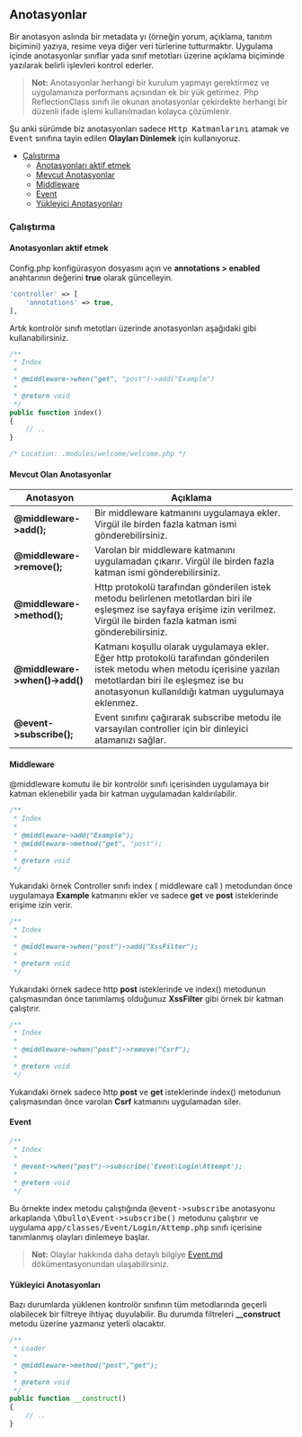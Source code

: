 
## Anotasyonlar

Bir anotasyon aslında bir metadata yı (örneğin yorum,  açıklama, tanıtım biçimini) yazıya, resime veya diğer veri türlerine tutturmaktır. Uygulama içinde anotasyonlar sınıflar yada sınıf metotları üzerine açıklama biçiminde yazılarak belirli işlevleri kontrol ederler.

> **Not:** Anotasyonlar herhangi bir kurulum yapmayı gerektirmez ve uygulamanıza performans açısından ek bir yük getirmez. Php ReflectionClass sınıfı ile okunan anotasyonlar çekirdekte herhangi bir düzenli ifade işlemi kullanılmadan kolayca çözümlenir.

Şu anki sürümde biz anotasyonları sadece <kbd>Http Katmanlarını</kbd> atamak ve <kbd>Event</kbd> sınıfına tayin edilen <b>Olayları Dinlemek</b> için kullanıyoruz.

<ul>
    <li>
        <a href="#running">Çalıştırma</a>
        <ul>
            <li><a href="#enabling-annotations">Anotasyonları aktif etmek</a></li>
            <li><a href="#available-annotations">Mevcut Anotasyonlar</a></li>
            <li><a href="#middleware">Middleware</a></li>
            <li><a href="#event">Event</a></li>
            <li><a href="#loader-annotations">Yükleyici Anotasyonları</a></li>
        </ul>
    </li>
</ul>

<a name="running"></a>

### Çalıştırma

<a name="enabling-annotations"></a>

#### Anotasyonları aktif etmek

Config.php konfigürasyon dosyasını açın ve <b>annotations > enabled</b> anahtarının değerini <b>true</b> olarak güncelleyin.

```php
'controller' => [
    'annotations' => true,
],
```

Artık kontrolör sınıfı metotları üzerinde anotasyonları aşağıdaki gibi kullanabilirsiniz.

```php
/**
 * Index
 *
 * @middleware->when("get", "post")->add("Example")
 * 
 * @return void
 */
public function index()
{
    // ..
}

/* Location: .modules/welcome/welcome.php */
```

<a name="available-annotations"></a>

#### Mevcut Olan Anotasyonlar

<table>
    <thead>
        <tr>
            <th>Anotasyon</th>    
            <th>Açıklama</th>
        </tr>
    </thead>
    <tbody>
        <tr>
            <td><b>@middleware->add();</b></td>
            <td>Bir middleware katmanını uygulamaya ekler. Virgül ile birden fazla katman ismi gönderebilirsiniz.</td>
        </tr>
        <tr>
            <td><b>@middleware->remove();</b></td>
            <td>Varolan bir middleware katmanını uygulamadan çıkarır. Virgül ile birden fazla katman ismi gönderebilirsiniz.</td>
        </tr>
        <tr>
            <td><b>@middleware->method();</b></td>
            <td>Http protokolü tarafından gönderilen istek metodu belirlenen metotlardan biri ile eşleşmez ise sayfaya erişime izin verilmez. Virgül ile birden fazla katman ismi gönderebilirsiniz.</td>
        </tr>
         <tr>
            <td><b>@middleware->when()->add()</b></td>
            <td>Katmanı koşullu olarak uygulamaya ekler. Eğer http protokolü tarafından gönderilen istek metodu when metodu içerisine yazılan metotlardan biri ile eşleşmez ise bu anotasyonun kullanıldığı katman uygulumaya eklenmez.</td>
        </tr>
        <tr>
            <td><b>@event->subscribe();</b></td>
            <td>Event sınıfını çağırarak subscribe metodu ile varsayılan controller için bir dinleyici atamanızı sağlar.</td>
        </tr>
    </tbody>
</table>

<a name="middleware"></a>

#### Middleware

@middleware komutu ile bir kontrolör sınıfı içerisinden uygulamaya bir katman eklenebilir yada bir katman uygulamadan kaldırılabilir.

```php
/**
 * Index
 *
 * @middleware->add("Example");
 * @middleware->method("get", "post");
 *
 * @return void
 */
```

Yukarıdaki örnek Controller sınıfı index ( middleware call ) metodundan önce uygulamaya <b>Example</b> katmanını ekler ve sadece <b>get</b> ve <b>post</b> isteklerinde erişime izin verir.

```php
/**
 * Index
 *
 * @middleware->when("post")->add("XssFilter");
 * 
 * @return void
 */
```

Yukarıdaki örnek sadece http <b>post</b> isteklerinde ve index() metodunun çalışmasından önce tanımlamış olduğunuz <b>XssFilter</b> gibi örnek bir katman çalıştırır.


```php
/**
 * Index
 *
 * @middleware->when("post")->remove("Csrf");
 *
 * @return void
 */
```

Yukarıdaki örnek sadece http <b>post</b> ve <b>get</b> isteklerinde index() metodunun çalışmasından önce varolan <b>Csrf</b> katmanını uygulamadan siler.

<a name="event"></a>

#### Event

```php
/**
 * Index
 *
 * @event->when("post")->subscribe('Event\Login\Attempt');
 *
 * @return void
 */
```

Bu örnekte index metodu çalıştığında <kbd>@event->subscribe</kbd> anotasyonu arkaplanda <kbd>\Obullo\Event->subscribe()</kbd> metodunu çalıştırır ve uygulama  <kbd>app/classes/Event/Login/Attemp.php</kbd> sınıfı içerisine tanımlanmış olayları dinlemeye başlar.

> **Not:** Olaylar hakkında daha detaylı bilgiye [Event.md](Event.md) dökümentasyonundan ulaşabilirsiniz.

<a name="loader-annotations"></a>

#### Yükleyici Anotasyonları

Bazı durumlarda yüklenen kontrolör sınıfının tüm metodlarında geçerli olabilecek bir filtreye ihtiyaç duyulabilir. Bu durumda filtreleri <b>__construct</b> metodu üzerine yazmanız yeterli olacaktır.

```php
/**
 * Loader
 *
 * @middleware->method("post","get");
 * 
 * @return void
 */
public function __construct()
{
    // ..
}
```